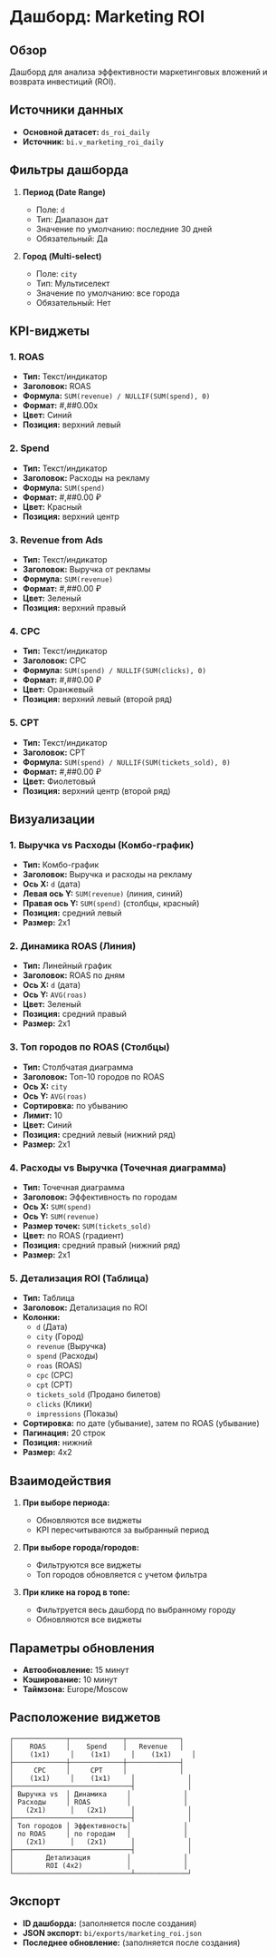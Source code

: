 # Дашборд: Marketing ROI

## Обзор

Дашборд для анализа эффективности маркетинговых вложений и возврата инвестиций (ROI).

## Источники данных

- **Основной датасет:** `ds_roi_daily`
- **Источник:** `bi.v_marketing_roi_daily`

## Фильтры дашборда

1. **Период (Date Range)**
   - Поле: `d`
   - Тип: Диапазон дат
   - Значение по умолчанию: последние 30 дней
   - Обязательный: Да

2. **Город (Multi-select)**
   - Поле: `city`
   - Тип: Мультиселект
   - Значение по умолчанию: все города
   - Обязательный: Нет

## KPI-виджеты

### 1. ROAS
- **Тип:** Текст/индикатор
- **Заголовок:** ROAS
- **Формула:** `SUM(revenue) / NULLIF(SUM(spend), 0)`
- **Формат:** #,##0.00x
- **Цвет:** Синий
- **Позиция:** верхний левый

### 2. Spend
- **Тип:** Текст/индикатор
- **Заголовок:** Расходы на рекламу
- **Формула:** `SUM(spend)`
- **Формат:** #,##0.00 ₽
- **Цвет:** Красный
- **Позиция:** верхний центр

### 3. Revenue from Ads
- **Тип:** Текст/индикатор
- **Заголовок:** Выручка от рекламы
- **Формула:** `SUM(revenue)`
- **Формат:** #,##0.00 ₽
- **Цвет:** Зеленый
- **Позиция:** верхний правый

### 4. CPC
- **Тип:** Текст/индикатор
- **Заголовок:** CPC
- **Формула:** `SUM(spend) / NULLIF(SUM(clicks), 0)`
- **Формат:** #,##0.00 ₽
- **Цвет:** Оранжевый
- **Позиция:** верхний левый (второй ряд)

### 5. CPT
- **Тип:** Текст/индикатор
- **Заголовок:** CPT
- **Формула:** `SUM(spend) / NULLIF(SUM(tickets_sold), 0)`
- **Формат:** #,##0.00 ₽
- **Цвет:** Фиолетовый
- **Позиция:** верхний центр (второй ряд)

## Визуализации

### 1. Выручка vs Расходы (Комбо-график)
- **Тип:** Комбо-график
- **Заголовок:** Выручка и расходы на рекламу
- **Ось X:** `d` (дата)
- **Левая ось Y:** `SUM(revenue)` (линия, синий)
- **Правая ось Y:** `SUM(spend)` (столбцы, красный)
- **Позиция:** средний левый
- **Размер:** 2x1

### 2. Динамика ROAS (Линия)
- **Тип:** Линейный график
- **Заголовок:** ROAS по дням
- **Ось X:** `d` (дата)
- **Ось Y:** `AVG(roas)`
- **Цвет:** Зеленый
- **Позиция:** средний правый
- **Размер:** 2x1

### 3. Топ городов по ROAS (Столбцы)
- **Тип:** Столбчатая диаграмма
- **Заголовок:** Топ-10 городов по ROAS
- **Ось X:** `city`
- **Ось Y:** `AVG(roas)`
- **Сортировка:** по убыванию
- **Лимит:** 10
- **Цвет:** Синий
- **Позиция:** средний левый (нижний ряд)
- **Размер:** 2x1

### 4. Расходы vs Выручка (Точечная диаграмма)
- **Тип:** Точечная диаграмма
- **Заголовок:** Эффективность по городам
- **Ось X:** `SUM(spend)`
- **Ось Y:** `SUM(revenue)`
- **Размер точек:** `SUM(tickets_sold)`
- **Цвет:** по ROAS (градиент)
- **Позиция:** средний правый (нижний ряд)
- **Размер:** 2x1

### 5. Детализация ROI (Таблица)
- **Тип:** Таблица
- **Заголовок:** Детализация по ROI
- **Колонки:**
  - `d` (Дата)
  - `city` (Город)
  - `revenue` (Выручка)
  - `spend` (Расходы)
  - `roas` (ROAS)
  - `cpc` (CPC)
  - `cpt` (CPT)
  - `tickets_sold` (Продано билетов)
  - `clicks` (Клики)
  - `impressions` (Показы)
- **Сортировка:** по дате (убывание), затем по ROAS (убывание)
- **Пагинация:** 20 строк
- **Позиция:** нижний
- **Размер:** 4x2

## Взаимодействия

1. **При выборе периода:**
   - Обновляются все виджеты
   - KPI пересчитываются за выбранный период

2. **При выборе города/городов:**
   - Фильтруются все виджеты
   - Топ городов обновляется с учетом фильтра

3. **При клике на город в топе:**
   - Фильтруется весь дашборд по выбранному городу
   - Обновляются все виджеты

## Параметры обновления

- **Автообновление:** 15 минут
- **Кэширование:** 10 минут
- **Таймзона:** Europe/Moscow

## Расположение виджетов

```
┌─────────────┬─────────────┬─────────────┐
│    ROAS     │    Spend    │   Revenue   │
│    (1x1)     │    (1x1)     │    (1x1)     │
├─────────────┼─────────────┼─────────────┤
│     CPC     │     CPT     │             │
│    (1x1)     │    (1x1)     │             │
├─────────────────────────────┤             │
│ Выручка vs  │ Динамика     │             │
│ Расходы     │ ROAS         │             │
│   (2x1)      │   (2x1)      │             │
├─────────────────────────────┤             │
│ Топ городов │ Эффективность│             │
│ по ROAS     │ по городам   │             │
│   (2x1)      │   (2x1)      │             │
├─────────────────────────────┤             │
│        Детализация         │             │
│        ROI (4x2)           │             │
└─────────────────────────────┴─────────────┘
```

## Экспорт

- **ID дашборда:** (заполняется после создания)
- **JSON экспорт:** `bi/exports/marketing_roi.json`
- **Последнее обновление:** (заполняется после создания)